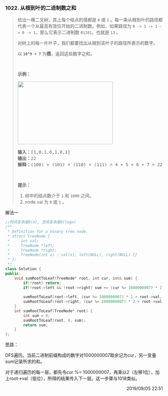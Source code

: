 ### 1022. 从根到叶的二进制数之和

> <div class="content__2ebE"><p>给出一棵二叉树，其上每个结点的值都是&nbsp;<code>0</code>&nbsp;或&nbsp;<code>1</code>&nbsp;。每一条从根到叶的路径都代表一个从最高有效位开始的二进制数。例如，如果路径为&nbsp;<code>0 -&gt; 1 -&gt; 1 -&gt; 0 -&gt; 1</code>，那么它表示二进制数&nbsp;<code>01101</code>，也就是&nbsp;<code>13</code>&nbsp;。</p>
> 
> <p>对树上的每一片叶子，我们都要找出从根到该叶子的路径所表示的数字。</p>
> 
> <p>以<strong>&nbsp;<code>10^9 + 7</code></strong>&nbsp;为<strong>模</strong>，返回这些数字之和。</p>
> 
> <p>&nbsp;</p>
> 
> <p><strong>示例：</strong></p>
> 
> <p><img style="height: 200px; width: 304px;" src="https://assets.leetcode-cn.com/aliyun-lc-upload/uploads/2019/04/05/sum-of-root-to-leaf-binary-numbers.png" alt=""></p>
> 
> <pre><strong>输入：</strong>[1,0,1,0,1,0,1]
> <strong>输出：</strong>22
> <strong>解释：</strong>(100) + (101) + (110) + (111) = 4 + 5 + 6 + 7 = 22
> </pre>
> 
> <p>&nbsp;</p>
> 
> <p><strong>提示：</strong></p>
> 
> <ol>
> 	<li>树中的结点数介于 <code>1</code> 和 <code>1000</code> 之间。</li>
> 	<li>node.val 为&nbsp;<code>0</code> 或&nbsp;<code>1</code>&nbsp;。</li>
> </ol>
> </div>

解法一
```cpp
//时间复杂度O(n), 空间复杂度O(logn)
/**
 * Definition for a binary tree node.
 * struct TreeNode {
 *     int val;
 *     TreeNode *left;
 *     TreeNode *right;
 *     TreeNode(int x) : val(x), left(NULL), right(NULL) {}
 * };
 */
class Solution {
public:
    void sumRootToLeaf(TreeNode* root, int cur, int& sum) {
        if(!root) return;
        if(!root->left && !root->right) sum += (cur %= 1000000007) * 2 + root->val;
        
        sumRootToLeaf(root->left, (cur %= 1000000007) * 2 + root->val, sum);
        sumRootToLeaf(root->right, (cur %= 1000000007) * 2 + root->val, sum);
    }
    int sumRootToLeaf(TreeNode* root) {
        int sum = 0;
        sumRootToLeaf(root, 0, sum);
        return sum;
    }
};
```

思路：

DFS遍历。当前二进制前缀构成的数字对1000000007取余记为cur，另一变量sum记录所求的和。

对于递归遍历的每一层，都先令cur %= 1000000007，再乘以2（左移1位），加上root->val（低位），所得的结果传入下一层。这一步骤与1018类似。

<div style="text-align: right"> 2019/09/05 22:51 </div>